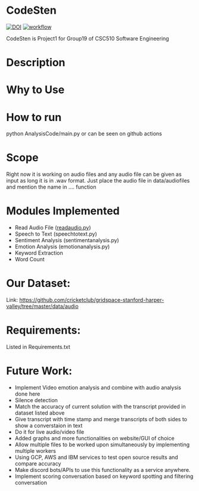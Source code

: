 # CodeSten
[![DOI](https://zenodo.org/badge/545685037.svg)](https://zenodo.org/badge/latestdoi/545685037)
[![workflow](https://github.com/aadiltajani/CodeSten/actions/workflows/main.yml/badge.svg)](https://github.com/aadiltajani/CodeSten/actions)


CodeSten is Project1 for Group19 of CSC510 Software Engineering
# Description


# Why to Use


# How to run
python AnalysisCode/main.py 
or can be seen on github actions

# Scope
Right now it is working on audio files and any audio file can be given as input as long it is in .wav format. Just place the audio file in data/audiofiles and mention the name in .... function


# Modules Implemented
- Read Audio File ([readaudio.py](https://github.com/aadiltajani/CodeSten/blob/main/AnalysisCode/readaudio.py))
- Speech to Text (speechtotext.py)
- Sentiment Analysis (sentimentanalysis.py)
- Emotion Analysis (emotionanalysis.py)
- Keyword Extraction
- Word Count

# Our Dataset: 
Link: https://github.com/cricketclub/gridspace-stanford-harper-valley/tree/master/data/audio


# Requirements:
Listed in Requirements.txt





# Future Work: 
- Implement Video emotion analysis and combine with audio analysis done here
- Silence detection
- Match the accuracy of current solution with the transcript provided in dataset listed above
- Give transcript with time stamp and merge transcripts of both sides to show a converstaion in text
- Do it for live audio/video file
- Added graphs and more functionalities on website/GUI of choice
- Allow multiple files to be worked upon simultaneously by implementing multiple workers
- Using GCP, AWS and IBM services to test open source results and compare accuracy
- Make discord bots/APIs to use this functionality as a service anywhere.
- Implement scoring conversation based on keyword spotting and filtering conversation
